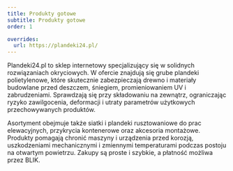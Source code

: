 ```yaml
---
title: Produkty gotowe
subtitle: Produkty gotowe
order: 1

overrides:
  url: https://plandeki24.pl/
---
```


Plandeki24.pl to sklep internetowy specjalizujący się w solidnych rozwiązaniach okryciowych. W ofercie znajdują się grube plandeki polietylenowe, które skutecznie zabezpieczają drewno i materiały budowlane przed deszczem, śniegiem, promieniowaniem UV i zabrudzeniami. Sprawdzają się przy składowaniu na zewnątrz, ograniczając ryzyko zawilgocenia, deformacji i utraty parametrów użytkowych przechowywanych produktów.

Asortyment obejmuje także siatki i plandeki rusztowaniowe do prac elewacyjnych, przykrycia kontenerowe oraz akcesoria montażowe. Produkty pomagają chronić maszyny i urządzenia przed korozją, uszkodzeniami mechanicznymi i zmiennymi temperaturami podczas postoju na otwartym powietrzu. Zakupy są proste i szybkie, a płatność możliwa przez BLIK.